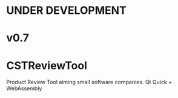 # UNDER DEVELOPMENT
# v0.7
# CSTReviewTool
Product Review Tool aiming small software companies. Qt Quick + WebAssembly
